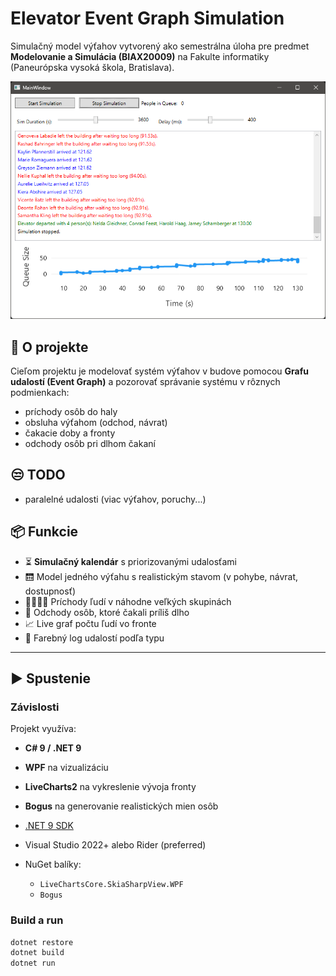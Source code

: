 # Elevator Event Graph Simulation

Simulačný model výťahov vytvorený ako semestrálna úloha pre predmet **Modelovanie a Simulácia (BIAX20009)** na Fakulte informatiky (Paneurópska vysoká škola, Bratislava).

![screenshot](./docs/screenshot.png)

## 🧠 O projekte

Cieľom projektu je modelovať systém výťahov v budove pomocou **Grafu udalostí (Event Graph)** a pozorovať správanie systému v rôznych podmienkach:

- príchody osôb do haly
- obsluha výťahom (odchod, návrat)
- čakacie doby a fronty
- odchody osôb pri dlhom čakaní

## 😒 TODO
- paralelné udalosti (viac výťahov, poruchy...)

## 📦 Funkcie

- ⏳ **Simulačný kalendár** s priorizovanými udalosťami
- 🛗 Model jedného výťahu s realistickým stavom (v pohybe, návrat, dostupnosť)
- 👨‍👩‍👧‍👦 Príchody ľudí v náhodne veľkých skupinách
- 🚪 Odchody osôb, ktoré čakali príliš dlho
- 📈 Live graf počtu ľudí vo fronte
- 🧾 Farebný log udalostí podľa typu

---

## ▶️ Spustenie

### Závislosti

Projekt využíva:
- **C# 9 / .NET 9**
- **WPF** na vizualizáciu
- **LiveCharts2** na vykreslenie vývoja fronty
- **Bogus** na generovanie realistických mien osôb

- [.NET 9 SDK](https://dotnet.microsoft.com/en-us/download)
- Visual Studio 2022+ alebo Rider (preferred)
- NuGet balíky:
  - `LiveChartsCore.SkiaSharpView.WPF`
  - `Bogus`

### Build a run

```bash
dotnet restore
dotnet build
dotnet run
```
